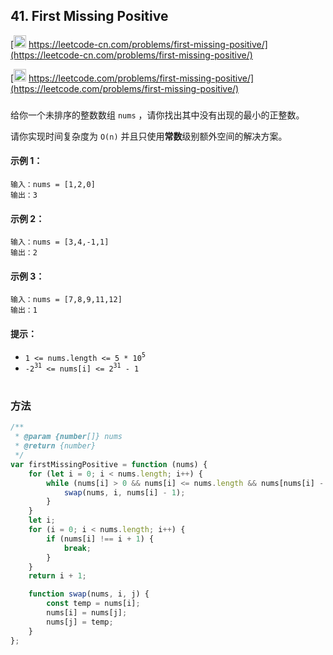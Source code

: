 ## 41. First Missing Positive

[<img src="https://static.leetcode-cn.com/cn-mono-assets/production/assets/logo-dark-cn.c42314a8.svg" height="20" /> https://leetcode-cn.com/problems/first-missing-positive/](https://leetcode-cn.com/problems/first-missing-positive/)

[<img src="https://assets.leetcode.com/static_assets/public/webpack_bundles/images/logo-dark.e99485d9b.svg" height="20"/> https://leetcode.com/problems/first-missing-positive/](https://leetcode.com/problems/first-missing-positive/)

###

给你一个未排序的整数数组 `nums` ，请你找出其中没有出现的最小的正整数。

请你实现时间复杂度为 `O(n)` 并且只使用**常数**级别额外空间的解决方案。

#### 示例 1：

```
输入：nums = [1,2,0]
输出：3
```

#### 示例 2：

```
输入：nums = [3,4,-1,1]
输出：2
```

#### 示例 3：

```
输入：nums = [7,8,9,11,12]
输出：1
```

#### 提示：

-   `1 <= nums.length <= 5 * 10`<sup>`5`</sup>
-   `-2`<sup>`31`</sup>` <= nums[i] <= 2`<sup>`31`</sup>` - 1`

#

### 方法

```js
/**
 * @param {number[]} nums
 * @return {number}
 */
var firstMissingPositive = function (nums) {
    for (let i = 0; i < nums.length; i++) {
        while (nums[i] > 0 && nums[i] <= nums.length && nums[nums[i] - 1] !== nums[i]) {
            swap(nums, i, nums[i] - 1);
        }
    }
    let i;
    for (i = 0; i < nums.length; i++) {
        if (nums[i] !== i + 1) {
            break;
        }
    }
    return i + 1;

    function swap(nums, i, j) {
        const temp = nums[i];
        nums[i] = nums[j];
        nums[j] = temp;
    }
};
```
